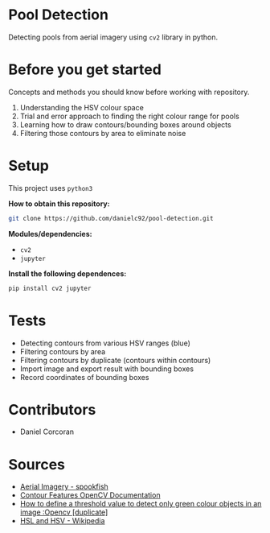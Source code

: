 # Pool Detection
Detecting pools from aerial imagery using `cv2` library in python.

# Before you get started
Concepts and methods you should know before working with repository.
1. Understanding the HSV colour space
2. Trial and error approach to finding the right colour range for pools
3. Learning how to draw contours/bounding boxes around objects
4. Filtering those contours by area to eliminate noise

# Setup
This project uses `python3`

**How to obtain this repository:**
```sh
git clone https://github.com/danielc92/pool-detection.git
```
**Modules/dependencies:**
- `cv2`
- `jupyter`

**Install the following dependences:**
```sh
pip install cv2 jupyter
```

# Tests
- Detecting contours from various HSV ranges (blue)
- Filtering contours by area
- Filtering contours by duplicate (contours within contours)
- Import image and export result with bounding boxes
- Record coordinates of bounding boxes

# Contributors
- Daniel Corcoran

# Sources
- [Aerial Imagery - spookfish](https://spookfish.com)
- [Contour Features OpenCV Documentation](https://opencv-python-tutroals.readthedocs.io/en/latest/py_tutorials/py_imgproc/py_contours/py_contour_features/py_contour_features.html)
- [How to define a threshold value to detect only green colour objects in an image :Opencv [duplicate]](https://stackoverflow.com/questions/47483951/how-to-define-a-threshold-value-to-detect-only-green-colour-objects-in-an-image/47483966#47483966)
-  [HSL and HSV - Wikipedia](https://en.wikipedia.org/wiki/HSL_and_HSV)